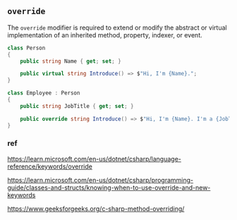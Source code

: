## `override`
The `override` modifier is required to extend or modify the abstract or virtual implementation of an inherited method, property, indexer, or event.


```cs
class Person
{
    public string Name { get; set; }

    public virtual string Introduce() => $"Hi, I'm {Name}.";
}

class Employee : Person
{
    public string JobTitle { get; set; }

    public override string Introduce() => $"Hi, I'm {Name}. I'm a {JobTitle}.";
}
```


### ref
https://learn.microsoft.com/en-us/dotnet/csharp/language-reference/keywords/override

https://learn.microsoft.com/en-us/dotnet/csharp/programming-guide/classes-and-structs/knowing-when-to-use-override-and-new-keywords

https://www.geeksforgeeks.org/c-sharp-method-overriding/

